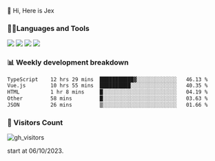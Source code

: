  👋 Hi, Here is Jex

 

### 🧑‍💻Languages and Tools

<code><a href="https://react.dev"><img src="https://api.iconify.design/logos:react.svg" /></a></code>
<code><a href="https://github.com/vuejs/core"><img src="https://api.iconify.design/logos:vue.svg" /></a></code> 
<code><a href="https://github.com/microsoft/TypeScript"><img src="https://api.iconify.design/logos:typescript-icon.svg" /></a></code>
<code><a href="https://threejs.org/"><img src="https://api.iconify.design/logos:threejs.svg" /></a></code>

### 📊 Weekly development breakdown

<!--START_SECTION:waka-->

```txt
TypeScript    12 hrs 29 mins  ███████████▓░░░░░░░░░░░░░   46.13 %
Vue.js        10 hrs 55 mins  ██████████░░░░░░░░░░░░░░░   40.35 %
HTML          1 hr 8 mins     █░░░░░░░░░░░░░░░░░░░░░░░░   04.19 %
Other         58 mins         █░░░░░░░░░░░░░░░░░░░░░░░░   03.63 %
JSON          26 mins         ▒░░░░░░░░░░░░░░░░░░░░░░░░   01.66 %
```

<!--END_SECTION:waka-->


### 👀 Visitors Count

![gh_visitors](https://profile-counter.glitch.me/jexlau/count.svg)

start at 06/10/2023.
